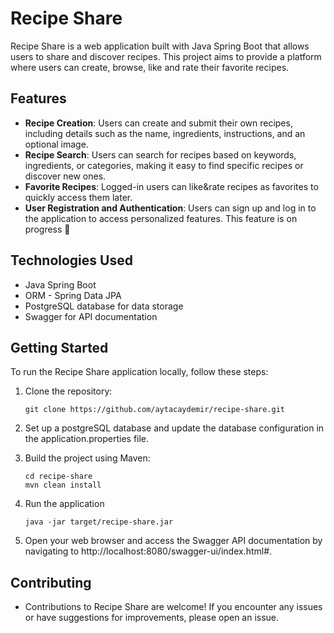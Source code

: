 # Recipe Share

Recipe Share is a web application built with Java Spring Boot that allows users to share and discover recipes. 
This project aims to provide a platform where users can create, browse, like and rate their favorite recipes.

## Features

- **Recipe Creation**: Users can create and submit their own recipes, including details such as the name, ingredients, instructions, and an optional image.
- **Recipe Search**: Users can search for recipes based on keywords, ingredients, or categories, making it easy to find specific recipes or discover new ones.
- **Favorite Recipes**: Logged-in users can like&rate recipes as favorites to quickly access them later.
- **User Registration and Authentication**: Users can sign up and log in to the application to access personalized features.
This feature is on progress :hammer:

## Technologies Used

- Java Spring Boot
- ORM - Spring Data JPA
- PostgreSQL database for data storage
- Swagger for API documentation

## Getting Started

To run the Recipe Share application locally, follow these steps:

1. Clone the repository:

   ```shell
   git clone https://github.com/aytacaydemir/recipe-share.git

2. Set up a postgreSQL database and update the database configuration in the application.properties file.

3. Build the project using Maven:
    
    ```shell
    cd recipe-share
    mvn clean install

4. Run the application

    ```shell
    java -jar target/recipe-share.jar
   
5. Open your web browser and access the Swagger API documentation by navigating to http://localhost:8080/swagger-ui/index.html#.
## Contributing

- Contributions to Recipe Share are welcome! If you encounter any issues or have suggestions for improvements, please open an issue.

